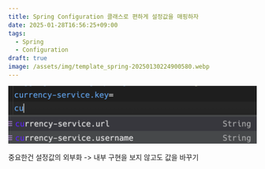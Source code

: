 ```yaml
---
title: Spring Configuration 클래스로 편하게 설정값을 매핑하자
date: 2025-01-28T16:56:25+09:00
tags:
  - Spring
  - Configuration
draft: true
image: /assets/img/template_spring-20250130224900580.webp
---
```

<!-- truncate -->

![](/assets/img/Pasted%20image%2020250128165627.png)

중요한건 설정값의 외부화 -> 내부 구현을 보지 않고도 값을 바꾸기
